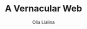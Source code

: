 ---
title: A Vernacular Web
author: Olia Lialina
link: "http://art.teleportacia.org/observation/vernacular/"
---
